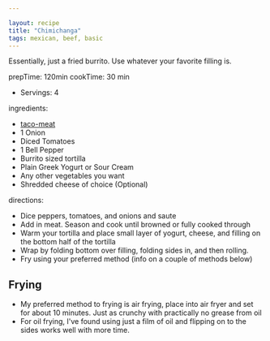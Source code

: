 ```yaml
---

layout: recipe
title: "Chimichanga"
tags: mexican, beef, basic
---
```


Essentially, just a fried burrito. Use whatever your favorite filling is.

prepTime: 120min
cookTime: 30 min
- Servings: 4

ingredients:
- [taco-meat](/recipes/taco-meat)
- 1 Onion
- Diced Tomatoes
- 1 Bell Pepper
- Burrito sized tortilla
- Plain Greek Yogurt or Sour Cream
- Any other vegetables you want
- Shredded cheese of choice (Optional)

directions:
- Dice peppers, tomatoes, and onions and saute
- Add in meat. Season and cook until browned or fully cooked through
- Warm your tortilla and  place small layer of yogurt, cheese, and filling on the bottom half of the tortilla
- Wrap by folding bottom over filling, folding sides in, and then rolling.
- Fry using your preferred method (info on a couple of methods below)

## Frying
- My preferred method to frying is air frying, place into air fryer and set for about 10 minutes. Just as crunchy with practically no grease from oil
- For oil frying, I've found using just a film of oil and flipping on to the sides works well with more time.
